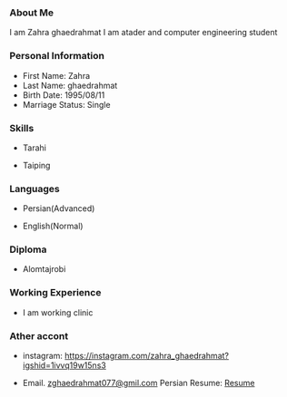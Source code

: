 <img src="" />

### About Me

I am Zahra ghaedrahmat
I am atader and computer engineering student

### Personal Information

- First Name: Zahra
- Last Name: ghaedrahmat
- Birth Date: 1995/08/11
- Marriage Status: Single

### Skills

+ Tarahi

+ Taiping

### Languages

- Persian(Advanced)

- English(Normal)

### Diploma

- Alomtajrobi

### Working Experience

- I am working clinic

### Ather accont

- instagram: <a href="https://instagram.com/zahra_ghaedrahmat?igshid=1ivvq19w15ns3/">https://instagram.com/zahra_ghaedrahmat?igshid=1ivvq19w15ns3</a>

- Email. <a href="zghaedrahmat077@gmil.com/">zghaedrahmat077@gmil.com</a>
  Persian Resume: <a href="https://zahra-ghaedrah.github.io/resume-fa.github.io/"> Resume </a>
